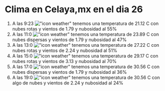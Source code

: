 # Clima en Celaya,mx en el dia 26

1. A las 9:23 !["icon weather"](http://openweathermap.org/img/w/04d.png) tenemos una temperatura de 21.12 C con nubes rotas y  vientos de 1.79 y nubosidad al 55%
1. A las 11:0 !["icon weather"](http://openweathermap.org/img/w/03d.png) tenemos una temperatura de 23.89 C con nubes dispersas y  vientos de 1.79 y nubosidad al 47%
1. A las 13:0 !["icon weather"](http://openweathermap.org/img/w/04d.png) tenemos una temperatura de 27.22 C con nubes rotas y  vientos de 2.24 y nubosidad al 51%
1. A las 15:0 !["icon weather"](http://openweathermap.org/img/w/04d.png) tenemos una temperatura de 29.17 C con nubes rotas y  vientos de 3.13 y nubosidad al 70%
1. A las 17:0 !["icon weather"](http://openweathermap.org/img/w/03d.png) tenemos una temperatura de 30.56 C con nubes dispersas y  vientos de 1.79 y nubosidad al 36%
1. A las 19:0 !["icon weather"](http://openweathermap.org/img/w/02d.png) tenemos una temperatura de 30.56 C con algo de nubes y  vientos de 2.24 y nubosidad al 24%
